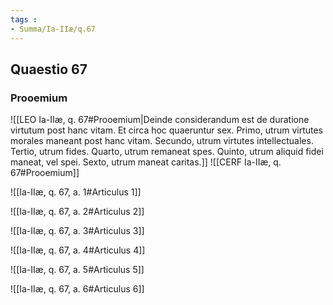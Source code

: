 ```yaml
---
tags : 
- Summa/Ia-IIæ/q.67
---
```


## Quaestio 67

### Prooemium

![[LEO Ia-IIæ, q. 67#Prooemium|Deinde considerandum est de duratione virtutum post hanc vitam. Et circa hoc quaeruntur sex. Primo, utrum virtutes morales maneant post hanc vitam. Secundo, utrum virtutes intellectuales. Tertio, utrum fides. Quarto, utrum remaneat spes. Quinto, utrum aliquid fidei maneat, vel spei. Sexto, utrum maneat caritas.]]
![[CERF Ia-IIæ, q. 67#Prooemium]]

![[Ia-IIæ, q. 67, a. 1#Articulus 1]]

![[Ia-IIæ, q. 67, a. 2#Articulus 2]]

![[Ia-IIæ, q. 67, a. 3#Articulus 3]]

![[Ia-IIæ, q. 67, a. 4#Articulus 4]]

![[Ia-IIæ, q. 67, a. 5#Articulus 5]]

![[Ia-IIæ, q. 67, a. 6#Articulus 6]]

